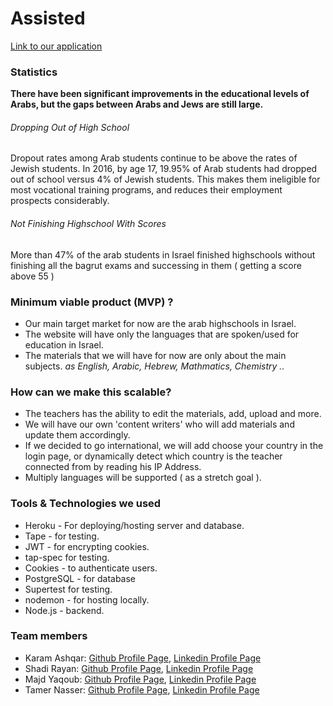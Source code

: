 # Assisted

[Link to our application](https://assistedapp.herokuapp.com/)


### Statistics

**There have been significant improvements in the educational levels of
Arabs, but the gaps between Arabs and Jews are still large.**

###### Dropping Out of High School
Dropout rates among Arab students continue to be above the rates of
Jewish students. In 2016, by age 17, 19.95% of Arab students had dropped
out of school versus 4% of Jewish students. This makes them ineligible
for most vocational training programs, and reduces their employment
prospects considerably. 

###### Not Finishing Highschool With Scores

More than 47% of the arab students in Israel finished highschools without finishing all the bagrut exams and successing in them ( getting a score above 55 )

### Minimum viable product (MVP) ?

* Our main target market for now are the arab highschools in Israel.
* The website will have only the languages that are spoken/used for education in Israel.
* The materials that we will have for now are only about the main subjects. *as English, Arabic, Hebrew, Mathmatics, Chemistry ..*

### How can we make this scalable? 

* The teachers has the ability to edit the materials, add, upload and more.
* We will have our own 'content writers' who will add materials and update them accordingly.
* If we decided to go international, we will add choose your country in the login page, or dynamically detect which country is the teacher connected from by reading his IP Address. 
* Multiply languages will be supported ( as a stretch goal ).


### Tools & Technologies we used
* Heroku - For deploying/hosting server and database.
* Tape - for testing.
* JWT - for encrypting cookies.
* tap-spec for testing.
* Cookies - to authenticate users.
* PostgreSQL - for database
* Supertest for testing.
* nodemon - for hosting locally.
* Node.js - backend.

### Team members
* Karam Ashqar: [Github Profile Page](https://github.com/karam1ashqar), [Linkedin Profile Page](https://www.linkedin.com/in/karam1ashqar/)
* Shadi Rayan: [Github Profile Page](https://github.com/mrfong), [Linkedin Profile Page](https://www.linkedin.com/in/shadirayan/)
* Majd Yaqoub: [Github Profile Page](https://github.com/majdya), [Linkedin Profile Page](https://www.linkedin.com/in/majd-yaqub/)
* Tamer Nasser: [Github Profile Page](https://github.com/tamerNasser), [Linkedin Profile Page](https://www.linkedin.com/in/tamernasser/)
